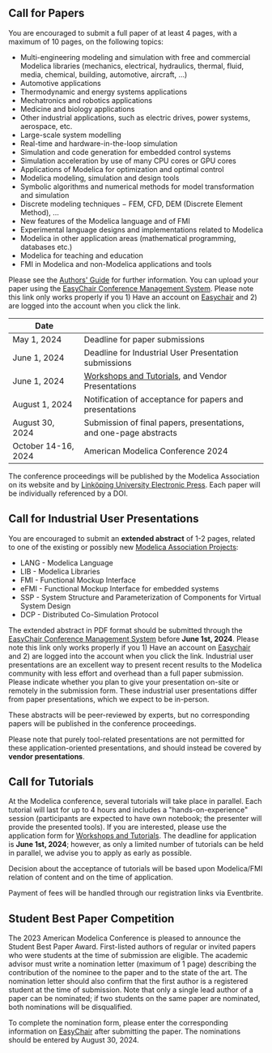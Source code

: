 ## Call for Papers

You are encouraged to submit a full paper of at least 4 pages, with a maximum of 10 pages, on the following topics:

 - Multi-engineering modeling and simulation with free and commercial Modelica libraries (mechanics, electrical, hydraulics, thermal, fluid, media, chemical, building, automotive, aircraft, …)
 - Automotive applications
 - Thermodynamic and energy systems applications
 - Mechatronics and robotics applications
 - Medicine and biology applications
 - Other industrial applications, such as electric drives, power systems, aerospace, etc.
 - Large-scale system modelling
 - Real-time and hardware-in-the-loop simulation
 - Simulation and code generation for embedded control systems
 - Simulation acceleration by use of many CPU cores or GPU cores
 - Applications of Modelica for optimization and optimal control
 - Modelica modeling, simulation and design tools
 - Symbolic algorithms and numerical methods for model transformation and simulation
 - Discrete modeling techniques − FEM, CFD, DEM (Discrete Element Method), …
 - New features of the Modelica language and of FMI
 - Experimental language designs and implementations related to Modelica
 - Modelica in other application areas (mathematical programming, databases etc.)
 - Modelica for teaching and education
 - FMI in Modelica and non-Modelica applications and tools
 
 Please see the  [Authors' Guide](https://modelica.org/events/american2024/authors/) for further information. You can upload your paper using the [EasyChair Conference Management System](https://www.easychair.org/conferences/?conf=namugamc2024). Please note this link only works properly if you 1) Have an account on [Easychair](https://www.easychair.org) and 2) are logged into the account when you click the link.  

| Date | |
| --- | --- |
|May 1, 2024 |Deadline for paper submissions|
|June 1, 2024 |Deadline for Industrial User Presentation submissions|
|June 1, 2024 | [Workshops and Tutorials](https://docs.google.com/forms/d/e/1FAIpQLScsRLAe-YwK7yAQoW6B5KQQ87M_SU4dgj6eKnvpjG3h53HMGw/viewform), and Vendor Presentations|
|August 1, 2024|Notification of acceptance for papers and presentations|
|August 30, 2024|Submission of final papers, presentations, and one-page abstracts|
|October 14-16, 2024| American Modelica Conference 2024|
 

The conference proceedings will be published by the Modelica Association on its website and by  [Linköping University Electronic Press](http://www.ep.liu.se/).
Each paper will be individually referenced by a DOI.

## Call for Industrial User Presentations

You are encouraged to submit an  **extended abstract**  of 1-2 pages, related to one of the existing or possibly new  [Modelica Association Projects](https://modelica.org/projects):

-   LANG - Modelica Language
-   LIB - Modelica Libraries
-   FMI - Functional Mockup Interface <!-- (doubles as the [FMI user meeting](fmi-user-meeting.html)) -->
-   eFMI - Functional Mockup Interface for embedded systems
-   SSP - System Structure and Parameterization of Components for Virtual System Design
-   DCP - Distributed Co-Simulation Protocol


The extended abstract in PDF format should be submitted through the  [EasyChair Conference Management System](https://www.easychair.org/conferences/?conf=namugamc2024) before **June 1st, 2024**. Please note this link only works properly if you 1) Have an account on [Easychair](https://www.easychair.org) and 2) are logged into the account when you click the link. Industrial user presentations are an excellent way to present recent results to the Modelica community with less effort and overhead than a full paper submission. Please indicate whether you plan to give your presentation on-site or remotely in the submission form. These industrial user presentations differ from paper presentations, which we expect to be in-person. 

These abstracts will be peer-reviewed by experts, but no corresponding papers will be published in the conference proceedings.

Please note that purely tool-related presentations are not permitted for these application-oriented presentations, and should instead be covered by **vendor presentations**.


## Call for Tutorials


At the Modelica conference, several tutorials will take place in parallel. Each tutorial will last for up to 4 hours and includes a "hands-on-experience" session (participants are expected to have own notebook; the presenter will provide the presented tools). If you are interested, please use the application form for  [Workshops and Tutorials](https://docs.google.com/forms/d/e/1FAIpQLScsRLAe-YwK7yAQoW6B5KQQ87M_SU4dgj6eKnvpjG3h53HMGw/viewform).  The deadline for application is  **June 1st, 2024**; however, as only a limited number of tutorials can be held in parallel, we advise you to apply as early as possible.

<!-- Tutorials are free for the participants, but especially for commercial tools the presenter is charged $250 per session, provided it is a hands on training tutorial, not just commercial presentation or demonstration (for product presentations see Vendor sessions above). Upon written request some tutorials, especially non-commercial, (e.g. FMI, Open Source libraries etc.), could be exempted from the fee by decision of the organising committee. -->

Decision about the acceptance of tutorials will be based upon Modelica/FMI relation of content and on the time of application.

Payment of fees will be handled through our registration links via Eventbrite.


<!-- The authors of the 10% top papers submitted to the conference will be invited to submit an extended version after the conference, for inclusion in a special issue of an open-access, ISI-referenced journal. Please note that the extended papers will undergo a full peer-review process which is independent from the one of the Modelica Conference. -->


## Student Best Paper Competition

 The 2023 American Modelica Conference is pleased to announce the Student Best Paper Award. First-listed authors of regular or invited papers who were students at the time of submission are eligible. The academic advisor must write a nomination letter (maximum of 1 page) describing the contribution of the nominee to the paper and to the state of the art. The nomination letter should also confirm that the first author is a registered student at the time of submission. Note that only a single lead author of a paper can be nominated; if two students on the same paper are nominated, both nominations will be disqualified.

To complete the nomination form, please enter the corresponding information on [EasyChair](https://www.easychair.org/conferences/?conf=namugamc2024) after submitting the paper. The nominations should be entered by August 30, 2024.

